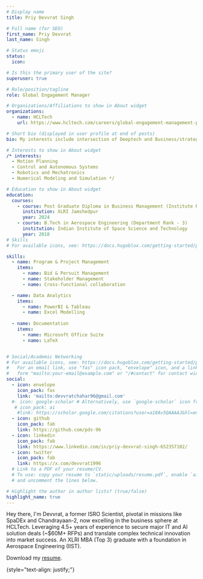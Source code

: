 ```yaml
---
# Display name
title: Priy Devvrat Singh

# Full name (for SEO)
first_name: Priy Devvrat
last_name: Singh

# Status emoji
status:
  icon: 

# Is this the primary user of the site?
superuser: true

# Role/position/tagline
role: Global Engagement Manager

# Organizations/Affiliations to show in About widget
organizations:
  - name: HCLTech
    url: https://www.hcltech.com/careers/global-engagement-management-program

# Short bio (displayed in user profile at end of posts)
bio: My interests include intersection of Deeptech and Business/strategy. 

# Interests to show in About widget
/* interests:
  - Motion Planning
  - Control and Autonomous Systems
  - Robotics and Mechatronics
  - Numerical Modeling and Simulation */

# Education to show in About widget
education:
  courses:
    - course: Post Graduate Diploma in Business Management (Institute Rank - 3, Dean's Merit List)
      institution: XLRI Jamshedpur
      year: 2024
    - course: B.Tech in Aerospace Engineering (Department Rank - 3)
      institution: Indian Institute of Space Science and Technology
      year: 2018
# Skills
# For available icons, see: https://docs.hugoblox.com/getting-started/page-builder/#icons

skills:
  - name: Program & Project Management
    items:
      - name: Bid & Persuit Management
      - name: Stakeholder Management
      - name: Cross-functional collaboration

  - name: Data Analytics
    items:
      - name: PowerBI & Tableau
      - name: Excel Modelling
  
  - name: Documentation
    items:
      - name: Microsoft Office Suite
      - name: LaTeX 


# Social/Academic Networking
# For available icons, see: https://docs.hugoblox.com/getting-started/page-builder/#icons
#   For an email link, use "fas" icon pack, "envelope" icon, and a link in the
#   form "mailto:your-email@example.com" or "/#contact" for contact widget.
social:
  - icon: envelope
    icon_pack: fas
    link: 'mailto:devvratchahar96@gmail.com'
  #- icon: google-scholar # Alternatively, use `google-scholar` icon from `ai` icon pack
   # icon_pack: ai
    #link: https://scholar.google.com/citations?user=a18Av5QAAAAJ&hl=en
  - icon: github
    icon_pack: fab
    link: https://github.com/pds-96
  - icon: linkedin
    icon_pack: fab
    link: https://www.linkedin.com/in/priy-devvrat-singh-652357102/
  - icon: twitter
    icon_pack: fab
    link: https://x.com/devvrat1996
  # Link to a PDF of your resume/CV.
  # To use: copy your resume to `static/uploads/resume.pdf`, enable `ai` icons in `params.yaml`,
  # and uncomment the lines below.

# Highlight the author in author lists? (true/false)
highlight_name: true
---
```




Hey there, I'm Devvrat, a former ISRO Scientist, pivotal in missions like SpaDEx and Chandrayaan-2, now excelling in the business sphere at HCLTech. Leveraging 4.5+ years of experience to secure major IT and AI solution deals (~$60M+ RFPs) and translate complex technical innovation into market success. An XLRI MBA (Top 3) graduate with a foundation in Aerospace Engineering (IIST).


<i class="fas fa-download  pr-1 fa-fw"></i> Download my <a href="/uploads/PriyDevvrat_Resume_April2025.pdf" target="_blank">resume</a>.</p>

{style="text-align: justify;"}
